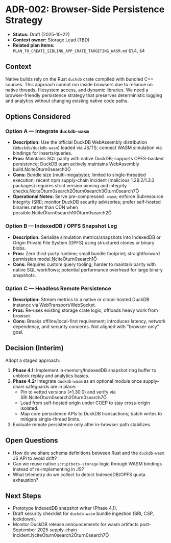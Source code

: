 # ADR-002: Browser-Side Persistence Strategy

- **Status:** Draft (2025-10-22)
- **Context owner:** Storage Lead (TBD)
- **Related plan items:** `PLAN_TO_CREATE_SIBLING_APP_CRATE_TARGETING_WASM.md` §1.4, §4

## Context
Native builds rely on the Rust `duckdb` crate compiled with bundled C++ sources. This approach cannot run inside browsers due to reliance on native threads, filesystem access, and dynamic libraries. We need a browser-friendly persistence strategy that preserves deterministic logging and analytics without changing existing native code paths.

## Options Considered

### Option A — Integrate `duckdb-wasm`
- **Description:** Use the official DuckDB WebAssembly distribution (`@duckdb/duckdb-wasm`) loaded via JS/TS; connect WASM simulation via bindings for inserts/queries.
- **Pros:** Maintains SQL parity with native DuckDB; supports OPFS-backed persistence; DuckDB team actively maintains WebAssembly build.citeturn0search0
- **Cons:** Bundle size (multi-megabyte); limited to single-threaded execution; recent npm supply-chain incident (malicious 1.29.2/1.3.3 packages) requires strict version pinning and integrity checks.citeturn0search2turn0search3turn0search7
- **Operational Notes:** Serve pre-compressed `.wasm`; enforce Subresource Integrity (SRI); monitor DuckDB security advisories; prefer self-hosted binaries rather than CDN when possible.citeturn0search10turn0search2

### Option B — IndexedDB / OPFS Snapshot Log
- **Description:** Serialize simulation metrics/snapshots into IndexedDB or Origin Private File System (OPFS) using structured clones or binary blobs.
- **Pros:** Zero third-party runtime; small bundle footprint; straightforward permission model.citeturn0search1
- **Cons:** Requires custom query tooling; harder to maintain parity with native SQL workflows; potential performance overhead for large binary snapshots.

### Option C — Headless Remote Persistence
- **Description:** Stream metrics to a native or cloud-hosted DuckDB instance via WebTransport/WebSocket.
- **Pros:** Re-uses existing storage crate logic; offloads heavy work from browser.
- **Cons:** Breaks offline/local-first requirement; introduces latency, network dependency, and security concerns. Not aligned with "browser-only" goal.

## Decision (Interim)
Adopt a staged approach:
1. **Phase 4.1:** Implement in-memory/IndexedDB snapshot ring buffer to unblock replay and analytics basics.
2. **Phase 4.2:** Integrate `duckdb-wasm` as an optional module once supply-chain safeguards are in place:
   - Pin to vetted versions (≥1.30.0) and verify via SRI.citeturn0search2turn0search7
   - Load from self-hosted origin under COEP to stay cross-origin isolated.
   - Map core persistence APIs to DuckDB transactions; batch writes to mitigate single-thread limits.
3. Evaluate remote persistence only after in-browser path stabilizes.

## Open Questions
- How do we share schema definitions between Rust and the `duckdb-wasm` JS API to avoid drift?
- Can we reuse native `scriptbots-storage` logic through WASM bindings instead of re-implementing in JS?
- What telemetry do we collect to detect IndexedDB/OPFS quota exhaustion?

## Next Steps
- Prototype IndexedDB snapshot writer (Phase 4.1).
- Draft security checklist for `duckdb-wasm` bundle ingestion (SRI, CSP, lockdown).
- Monitor DuckDB release announcements for wasm artifacts post-September 2025 supply-chain incident.citeturn0search2turn0search7
